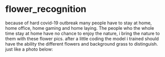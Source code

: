 # flower_recognition
because of hard covid-19 outbreak many people have to stay at home, home office, home gaming and home laying. 
The people who the whole time stay at home have no chance to enjoy the nature, i bring the nature to them with these flower pics.
after a little coding the model i trained should have the ability the different flowers and background grass to distinguish.
just like a photo below:
